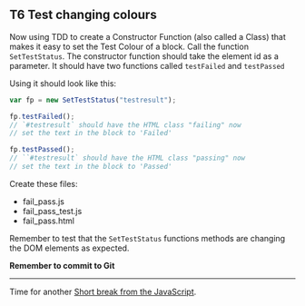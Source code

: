 ## T6 Test changing colours

Now using TDD to create a Constructor Function (also called a Class) that makes it easy to set the Test Colour of a block. Call the function `SetTestStatus`. The constructor function should take the element id as a parameter. It should have two functions called `testFailed` and `testPassed`

Using it should look like this:

```javascript
var fp = new SetTestStatus("testresult");

fp.testFailed();
// `#testresult` should have the HTML class "failing" now
// set the text in the block to 'Failed'

fp.testPassed();
// ``#testresult` should have the HTML class "passing" now
// set the text in the block to 'Passed'
```

Create these files:

* fail_pass.js
* fail_pass_test.js
* fail_pass.html

Remember to test that the `SetTestStatus` functions methods are changing the DOM elements as expected.

**Remember to commit to Git**

---

Time for another [Short break from the JavaScript](lets_code.md#short-break-from-the-javascript-1).
